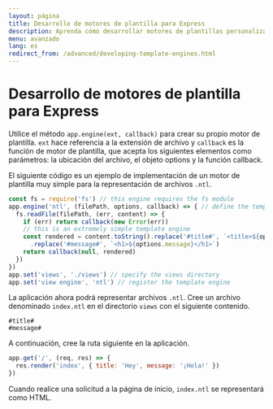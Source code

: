 ```yaml
---
layout: página
title: Desarrollo de motores de plantilla para Express
description: Aprenda cómo desarrollar motores de plantillas personalizados para Express.js usando app.engine(), con ejemplos de creación e integración de su propia lógica de renderizado de plantillas.
menu: avanzado
lang: es
redirect_from: /advanced/developing-template-engines.html
---
```


# Desarrollo de motores de plantilla para Express

Utilice el método `app.engine(ext, callback)` para crear su propio motor de plantilla. `ext` hace referencia a la extensión de archivo y `callback` es la función de motor de plantilla, que acepta los siguientes elementos como parámetros: la ubicación del archivo, el objeto options y la función callback.

El siguiente código es un ejemplo de implementación de un motor de plantilla muy simple para la representación de archivos `.ntl`.

```js
const fs = require('fs') // this engine requires the fs module
app.engine('ntl', (filePath, options, callback) => { // define the template engine
  fs.readFile(filePath, (err, content) => {
    if (err) return callback(new Error(err))
    // this is an extremely simple template engine
    const rendered = content.toString().replace('#title#', `<title>${options.title}</title>`)
      .replace('#message#', `<h1>${options.message}</h1>`)
    return callback(null, rendered)
  })
})
app.set('views', './views') // specify the views directory
app.set('view engine', 'ntl') // register the template engine
```

La aplicación ahora podrá representar archivos `.ntl`. Cree un archivo denominado `index.ntl` en el directorio `views` con el siguiente contenido.

```pug
#title#
#message#
```

A continuación, cree la ruta siguiente en la aplicación.

```js
app.get('/', (req, res) => {
  res.render('index', { title: 'Hey', message: '¡Hola!' })
})
```

Cuando realice una solicitud a la página de inicio, `index.ntl` se representará como HTML.
